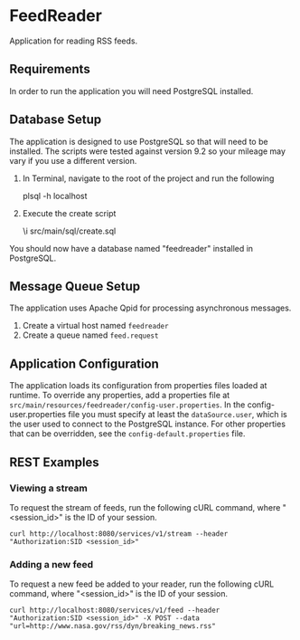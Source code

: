 # FeedReader
Application for reading RSS feeds.

## Requirements 
In order to run the application you will need PostgreSQL installed.

## Database Setup
The application is designed to use PostgreSQL so that will need to be installed. The scripts were tested against version 9.2 so your mileage may vary if you use a different version.

1. In Terminal, navigate to the root of the project and run the following 
    
    plsql -h localhost
    
2. Execute the create script
     
    \i src/main/sql/create.sql
     
You should now have a database named "feedreader" installed in PostgreSQL. 

## Message Queue Setup
The application uses Apache Qpid for processing asynchronous messages.

1. Create a virtual host named `feedreader`
2. Create a queue named `feed.request`

## Application Configuration
The application loads its configuration from properties files loaded at runtime. To override any properties, add a properties file at `src/main/resources/feedreader/config-user.properties`. In the config-user.properties file you must specify at least the `dataSource.user`, which is the user used to connect to the PostgreSQL instance. For other properties that can be overridden, see the `config-default.properties` file.

## REST Examples

### Viewing a stream
To request the stream of feeds, run the following cURL command, where "<session_id>" is the ID of your session.

    curl http://localhost:8080/services/v1/stream --header "Authorization:SID <session_id>"

### Adding a new feed
To request a new feed be added to your reader, run the following cURL command, where "<session_id>" is the ID of your session.

    curl http://localhost:8080/services/v1/feed --header "Authorization:SID <session_id>" -X POST --data "url=http://www.nasa.gov/rss/dyn/breaking_news.rss"
